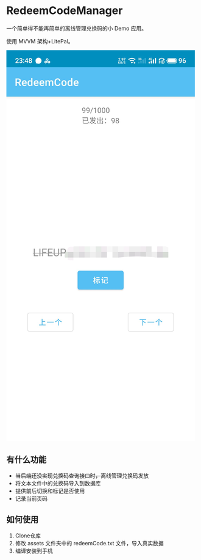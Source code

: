 # RedeemCodeManager

一个简单得不能再简单的离线管理兑换码的小 Demo 应用。

使用 MVVM 架构+LitePal。

![截图](\img\01.jpg)

## 有什么功能

- <del>当后端还没实现兑换码查询接口时，</del>离线管理兑换码发放
- 将文本文件中的兑换码导入到数据库
- 提供前后切换和标记是否使用
- 记录当前页码



## 如何使用

1. Clone仓库
2. 修改 assets 文件夹中的 redeemCode.txt 文件，导入真实数据
3. 编译安装到手机
